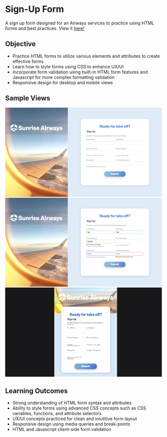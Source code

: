 # Sign-Up Form
A sign up form designed for an Airways services to practice using HTML forms and best practices. View it [here!](https://natasha-a.github.io/signup-form/)

## Objective
* Practice HTML forms to utilize various elements and attributes to create effective forms
* Learn how to style forms using CSS to enhance UX/UI 
* Incorporate form validation using built-in HTML form features and Javascript for more complex formatting validation
* Responsive design for desktop and mobile views

## Sample Views 
![Image 1](./assets/signup_sample1.png)
![Image 2](./assets/signup_sample2.png)
![Image 3](./assets/mobile-demo.png)


## Learning Outcomes 
* Strong understanding of HTML form syntax and attributes
* Ability to style forms using advanced CSS concepts such as CSS variables, functions, and attribute selectors
* UX/UI concepts practiced for clean and intutitive form layout 
* Responsive design using media queries and break-points
* HTML and Javascript client-side form validation 
